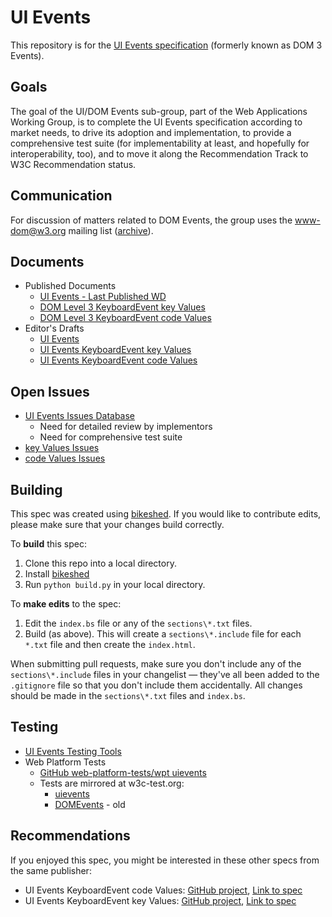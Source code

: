 # UI Events

This repository is for the [UI Events specification](https://w3c.github.io/uievents/) (formerly known as DOM 3 Events).

## Goals

The goal of the UI/DOM Events sub-group, part of the Web Applications Working Group, is to complete the
UI Events specification according to market needs, to drive its adoption and implementation, to provide
a comprehensive test suite (for implementability at least, and hopefully for interoperability, too),
and to move it along the Recommendation Track to W3C Recommendation status.

## Communication

For discussion of matters related to DOM Events, the group uses the www-dom@w3.org mailing list ([archive](http://lists.w3.org/Archives/Public/www-dom/)).

## Documents

* Published Documents
    * [UI Events - Last Published WD](http://www.w3.org/TR/uievents/)
    * [DOM Level 3 KeyboardEvent key Values](http://www.w3.org/TR/DOM-Level-3-Events-key/)
    * [DOM Level 3 KeyboardEvent code Values](http://www.w3.org/TR/DOM-Level-3-Events-code/)
* Editor's Drafts
    * [UI Events](https://w3c.github.io/uievents/)
    * [UI Events KeyboardEvent key Values](https://w3c.github.io/uievents-key/)
    * [UI Events KeyboardEvent code Values](https://w3c.github.io/uievents-code/)

## Open Issues

* [UI Events Issues Database](https://github.com/w3c/uievents/issues)
   * Need for detailed review by implementors
   * Need for comprehensive test suite
* [key Values Issues](https://github.com/w3c/uievents-key/issues)
* [code Values Issues](https://github.com/w3c/uievents-code/issues)

## Building

This spec was created using [bikeshed](https://github.com/tabatkins/bikeshed).
If you would like to contribute edits, please make sure that your changes
build correctly.

To **build** this spec:

1. Clone this repo into a local directory.
1. Install [bikeshed](https://github.com/tabatkins/bikeshed)
1. Run `python build.py` in your local directory.

To **make edits** to the spec:

1. Edit the `index.bs` file or any of the `sections\*.txt` files.
2. Build (as above). This will create a `sections\*.include` file for each
    `*.txt` file and then create the `index.html`.

When submitting pull requests, make sure you don't include any of the
`sections\*.include` files in your changelist — they've all been added to the
`.gitignore` file so that you don't include them accidentally. All changes
should be made in the `sections\*.txt` files and `index.bs`.

## Testing

* [UI Events Testing Tools](https://w3c.github.io/uievents/tools/main.html)
* Web Platform Tests
   * [GitHub web-platform-tests/wpt uievents](https://github.com/web-platform-tests/wpt/tree/master/uievents)
   * Tests are mirrored at w3c-test.org:
      * [uievents](http://w3c-test.org/uievents/)
      * [DOMEvents](http://w3c-test.org/DOMEvents/) - old

## Recommendations

If you enjoyed this spec, you might be interested in these other specs from the same publisher:

* UI Events KeyboardEvent code Values: [GitHub project](https://github.com/w3c/uievents-code/), [Link to spec](https://w3c.github.io/uievents-code/)
* UI Events KeyboardEvent key Values: [GitHub project](https://github.com/w3c/uievents-key/), [Link to spec](https://w3c.github.io/uievents-key/)
